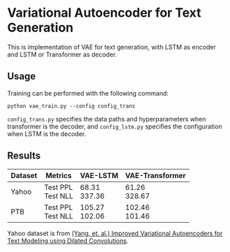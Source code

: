 # Variational Autoencoder for Text Generation

This is implementation of VAE for text generation, with LSTM as encoder and LSTM or Transformer as decoder.



## Usage

Training can be performed with the following command:

```shell
python vae_train.py --config config_trans
```

`config_trans.py` specifies the data paths and hyperparameters when transformer is the decoder, and `config_lstm.py` specifies the configuration when LSTM is the decoder.

## Results

|Dataset    |Metrics   | VAE-LSTM |VAE-Transformer |
|---------------|-------------|----------------|------------------------|
|Yahoo | Test PPL<br>Test NLL | 68.31<br>337.36 |61.26<br>328.67|
|PTB | Test PPL<br>Test NLL | 105.27<br>102.06 | 102.46<br>101.46 |

Yahoo dataset is from [(Yang, et. al.) Improved Variational Autoencoders for Text Modeling using Dilated Convolutions](https://arxiv.org/abs/1702.08139).